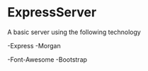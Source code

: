 # ExpressServer

A basic server using the following technology

-Express
-Morgan

-Font-Awesome
-Bootstrap
